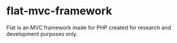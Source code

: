 # flat-mvc-framework
Flat is an MVC framework made for PHP created for research and development purposes only.
